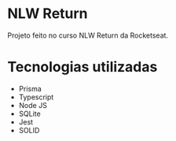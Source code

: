 # NLW Return
Projeto feito no curso NLW Return da Rocketseat.

# Tecnologias utilizadas
  - Prisma
  - Typescript
  - Node JS
  - SQLite
  - Jest
  - SOLID


